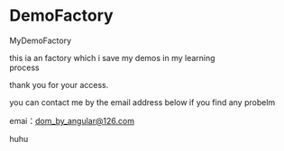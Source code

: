DemoFactory
===========

MyDemoFactory

this ia an factory which i save my demos in my learning  
process

thank you for your access.

you can contact me by the email address below if you find any probelm

emai：dom_by_angular@126.com

huhu
